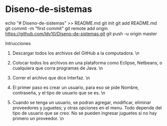 # Diseno-de-sistemas
echo "# Diseno-de-sistemas" >> README.md
git init
git add README.md
git commit -m "first commit"
git remote add origin https://github.com/ldv10/Diseno-de-sistemas.git
git push -u origin master

Intrucciones

1. Descargar todos los archivos del GitHub a la computadora. \n

2. Colocar todos los archivos en una plataforma como Eclipse, Netbeans, o cualquiera que corra programas de Java. \n 

3. Correr el archivo que dice Interfaz. \n

4. El primer paso es crear un usuario, para eso se pide Nombre, contraseña, y el tipo de usuario que se es. \n

5. Cuando se tenga un usuario, se podran agregar, modificar, eliminar proveedores y juguetes; y otras opciones en el menu. Todo depende del tipo de usuario que se creo. No se pueden ingresar juguetes si no hay primero un proveedor. \n

